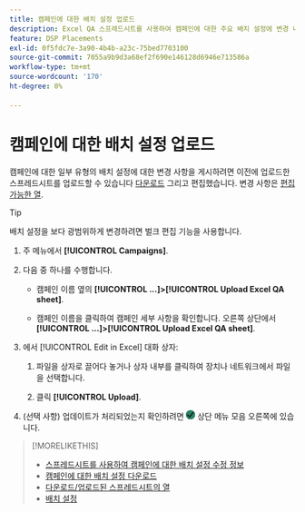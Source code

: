 ```yaml
---
title: 캠페인에 대한 배치 설정 업로드
description: Excel QA 스프레드시트를 사용하여 캠페인에 대한 주요 배치 설정에 변경 내용을 업로드하는 방법을 알아봅니다.
feature: DSP Placements
exl-id: 0f5fdc7e-3a90-4b4b-a23c-75bed7703100
source-git-commit: 7055a9b9d3a68ef2f690e146128d6946e713586a
workflow-type: tm+mt
source-wordcount: '170'
ht-degree: 0%

---
```


# 캠페인에 대한 배치 설정 업로드

캠페인에 대한 일부 유형의 배치 설정에 대한 변경 사항을 게시하려면 이전에 업로드한 스프레드시트를 업로드할 수 있습니다 [다운로드](qa-sheet-download.md) 그리고 편집했습니다. 변경 사항은 [편집 가능한 열](qa-sheet-columns.md).

>[!TIP]
>
>배치 설정을 보다 광범위하게 변경하려면 벌크 편집 기능을 사용합니다.<!-- add link once we have help on it -->

1. 주 메뉴에서 **[!UICONTROL Campaigns]**.

1. 다음 중 하나를 수행합니다.

   * 캠페인 이름 옆의 **[!UICONTROL ...]>[!UICONTROL Upload Excel QA sheet]**.

   * 캠페인 이름을 클릭하여 캠페인 세부 사항을 확인합니다. 오른쪽 상단에서 **[!UICONTROL ...]>[!UICONTROL Upload Excel QA sheet]**.

1. 에서 [!UICONTROL Edit in Excel] 대화 상자:

   1. 파일을 상자로 끌어다 놓거나 상자 내부를 클릭하여 장치나 네트워크에서 파일을 선택합니다.

   1. 클릭 **[!UICONTROL Upload]**.

1. (선택 사항) 업데이트가 처리되었는지 확인하려면 ![작업](/help/dsp/assets/downloads.png) 상단 메뉴 모음 오른쪽에 있습니다.

>[!MORELIKETHIS]
>
>* [스프레드시트를 사용하여 캠페인에 대한 배치 설정 수정 정보](qa-about.md)
>* [캠페인에 대한 배치 설정 다운로드](qa-sheet-download.md)
>* [다운로드/업로드된 스프레드시트의 열](qa-sheet-columns.md)
>* [배치 설정](/help/dsp/campaign-management/placements/placement-settings.md)

